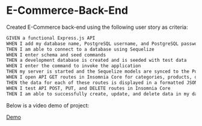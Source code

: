 # E-Commerce-Back-End

Created E-Commerce back-end using the following user story as criteria:

```md
GIVEN a functional Express.js API
WHEN I add my database name, PostgreSQL username, and PostgreSQL password to an environment variable file
THEN I am able to connect to a database using Sequelize
WHEN I enter schema and seed commands
THEN a development database is created and is seeded with test data
WHEN I enter the command to invoke the application
THEN my server is started and the Sequelize models are synced to the PostgreSQL database
WHEN I open API GET routes in Insomnia Core for categories, products, or tags
THEN the data for each of these routes is displayed in a formatted JSON
WHEN I test API POST, PUT, and DELETE routes in Insomnia Core
THEN I am able to successfully create, update, and delete data in my database
```

Below is a video demo of project:

[Demo](https://drive.google.com/file/d/17193DQHxpiWlo-eLHLOS4y6Ks9b3z0dE/view?usp=drive_link)